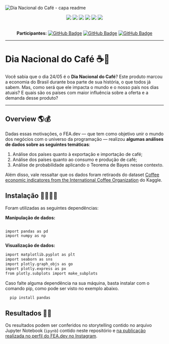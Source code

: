 ![Dia Nacional do Café - capa readme](https://github.com/fea-dev-usp/Dia-Nacional-do-Cafe/assets/122839919/eae38324-f6ed-41c4-8e99-fa5c711afdcd)

<div align="center">
 
 <img src="https://img.shields.io/badge/Python-FFD43B?style=for-the-badge&logo=python&logoColor=blue" />
 <img src="https://img.shields.io/badge/pandas-%23150458.svg?style=for-the-badge&logo=pandas&logoColor=white"/>
 <img src="https://img.shields.io/badge/numpy-%23013243.svg?style=for-the-badge&logo=numpy&logoColor=white"/>
 <img src="https://img.shields.io/badge/Matplotlib-%23ffffff.svg?style=for-the-badge&logo=Matplotlib&logoColor=black"/>
 <img src="https://img.shields.io/badge/Plotly-%233F4F75.svg?style=for-the-badge&logo=plotly&logoColor=white" />
 <img src="https://img.shields.io/badge/Instagram-E4405F?style=for-the-badge&logo=instagram&logoColor=white" />

</div>

<br>

<div align="center">

  **Participantes:** <a href="https://github.com/GvFreitas1">[![GitHub Badge](https://img.shields.io/badge/Guilherme_Freitas-100000?style=for-the-badge&logo=GitHub&logoColor=white)](https://github.com/GvFreitas1)</a> 
  <a href="https://github.com/Pennini">[![GitHub Badge](https://img.shields.io/badge/André_Pennini-100000?style=for-the-badge&logo=GitHub&logoColor=white)](https://github.com/Pennini)</a>
  <a href="https://github.com/Vitorak2">[![GitHub Badge](https://img.shields.io/badge/Vitor_Katayama-100000?style=for-the-badge&logo=GitHub&logoColor=white)](https://github.com/Vitorak2)</a> 

</div>

---

# Dia Nacional do Café ☕🥱

Você sabia que o dia 24/05 é o **Dia Nacional do Café**? Este produto marcou a economia do Brasil durante boa parte de sua história, o que todos já sabem. Mas, como será que ele impacta o mundo e o nosso país nos dias atuais? E quais são os países com maior influência sobre a oferta e a demanda desse produto?

---

## Overview 🌎💰

Dadas essas motivações, o FEA.dev — que tem como objetivo unir o mundo dos negócios com o universo da programação — realizou **algumas análises de dados sobre as seguintes temáticas**:

1. Análise dos países quanto à exportação e importação de café;
2. Análise dos países quanto ao consumo e produção de café;
3. Análise de probabilidade aplicando o Teorema de Bayes nesse contexto.

Além disso, vale ressaltar que os dados foram retiraods do dataset [Coffee economic indicatores from the International Coffee Organization](https://www.kaggle.com/datasets/michals22/coffee-dataset) do Kaggle.

## Instalação 👨‍💻👩‍💻

Foram utilizadas as seguintes dependências:

__Manipulação de dados:__
```bash

import pandas as pd
import numpy as np
```

__Visualização de dados:__
```bash
import matplotlib.pyplot as plt
import seaborn as sns
import plotly.graph_objs as go
import plotly.express as px
from plotly.subplots import make_subplots
```

Caso falte alguma dependência na sua máquina, basta instalar com o comando pip, como pode ser visto no exemplo abaixo.
```bash
  pip install pandas
```

## Resultados 💛🖤

Os resultados podem ser conferidos no storytelling contido no arquivo Jupyter Notebook (`ipynb`) contido neste repositório e [na publicação realizada no perfil do FEA.dev no Instagram](https://www.instagram.com/fea.dev/).
